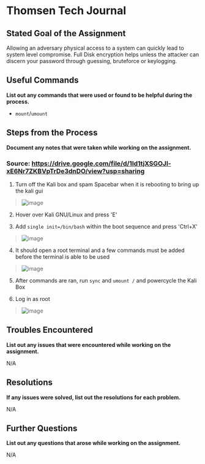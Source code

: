 # Thomsen Tech Journal

## Stated Goal of the Assignment

Allowing an adversary physical access to a system can quickly lead to system level compromise.  Full Disk encryption helps unless the attacker can discern your password through guessing, bruteforce or keylogging.




## Useful Commands 
**List out any commands that were used or found to be helpful during the process.**
 
- `mount`/`umount`

> 

## Steps from the Process
**Document any notes that were taken while working on the assignment.**

### Source: https://drive.google.com/file/d/1Id1tjXSGOJl-xE6Nr7ZKBVpTrDe3dnDO/view?usp=sharing

1. Turn off the Kali box and spam Spacebar when it is rebooting to bring up the kali gui

> ![image](https://user-images.githubusercontent.com/71229951/218597362-c1686301-32e7-41cc-af6d-701767f50d73.png)

2. Hover over Kali GNU/Linux and press 'E'

3. Add `single init=/bin/bash` within the boot sequence and press 'Ctrl+X'

> ![image](https://user-images.githubusercontent.com/71229951/218597651-47676889-a439-495d-9f89-ef572dfbf79f.png)

4. It should open a root terminal and a few commands must be added before the terminal is able to be used

> ![image](https://user-images.githubusercontent.com/71229951/218598074-e896f229-0aaf-4dcf-8de6-6024466ffe6e.png)

5. After commands are ran, run `sync` and `umount /` and powercycle the Kali Box

6. Log in as root

> ![image](https://user-images.githubusercontent.com/71229951/218598283-77d23f0d-f853-497b-b948-18f6b5174235.png)



## Troubles Encountered
**List out any issues that were encountered while working on the assignment.**

N/A

## Resolutions
**If any issues were solved, list out the resolutions for each problem.**

N/A

## Further Questions
**List out any questions that arose while working on the assignment.**

N/A
